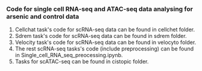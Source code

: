 ### Code for single cell RNA-seq and ATAC-seq data analysing for arsenic and control data
1. Cellchat task's code for scRNA-seq data can be found in cellchet folder.
2. Sdrem task's code for scRNA-seq data can be found in sdrem folder.
3. Velocity task's code for scRNA-seq data can be found in velocyto folder.
4. The rest scRNA-seq tasks's code (include preprocessing) can be found in Single_cell_RNA_seq_preocessing.ipynb.
5. Tasks for scATAC-seq can be found in cistopic folder.
